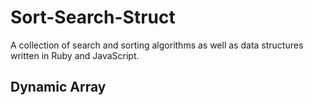 # Sort-Search-Struct

A collection of search and sorting algorithms as well as data structures written in Ruby and JavaScript.

## Dynamic Array
